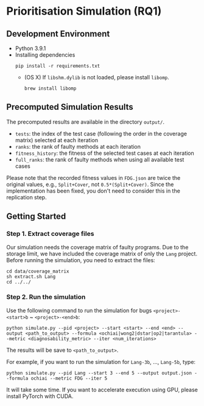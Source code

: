# Prioritisation Simulation (RQ1)

## Development Environment 
- Python 3.9.1
- Installing dependencies
  ```shell
  pip install -r requirements.txt
  ```
  - (OS X) If `libshm.dylib` is not loaded, please install `libomp`.
    ```shell
    brew install libomp
    ```

## Precomputed Simulation Results

The precomputed results are available in the directory `output/`.
- `tests`: the index of the test case (following the order in the coverage matrix) selected at each iteration
- `ranks`: the rank of faulty methods at each iteration
- `fitness_history`: the fitness of the selected test cases at each iteration
- `full_ranks`: the rank of faulty methods when using all available test cases

Please note that the recorded fitness values in `FDG.json` are twice the original values, e.g., `Split+Cover`, not `0.5*(Split+Cover)`. Since the implementation has been fixed, you don't need to consider this in the replication step.

## Getting Started

### **Step 1**. Extract coverage files
Our simulation needs the coverage matrix of faulty programs.
Due to the storage limit, we have included the coverage matrix of only the `Lang` project. Before running the simulation, you need to extract the files:

```shell
cd data/coverage_matrix 
sh extract.sh Lang
cd ../../
```

### **Step 2**. Run the simulation

Use the following command to run the simulation for bugs `<project>-<start>b` ~ `<project>-<end>b`:
```shell
python simulate.py --pid <project> --start <start> --end <end> --output <path_to_output> --formula <ochiai|wong2|dstar|op2|tarantula> --metric <diagnosability_metric> --iter <num_iterations>
```
The results will be save to `<path_to_output>`.

For example, if you want to run the simulation for `Lang-3b`, ..., `Lang-5b`, type:
```shell
python simulate.py --pid Lang --start 3 --end 5 --output output.json --formula ochiai --metric FDG --iter 5
```
It will take some time. If you want to accelerate execution using GPU, please install PyTorch with CUDA.
